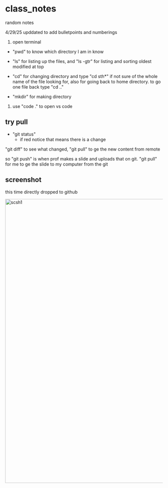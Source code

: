 # class_notes
random notes

4/29/25 upddated to add bulletpoints and numberings

1. open terminal
- "pwd" to know which directory I am in know
- "ls" for listing up the files, and "ls -gtr" for listing and sorting oldest modified at top 
- "cd" for changing directory and type "cd sth*" if not sure of the whole name of the file looking for, also for going back to home directory. to go one file back type "cd .."

- "mkdir" for making directory

1. use "code ." to open vs code

## try pull

- "git status"
  - if red notice that means there is a change

"git diff" to see what changed, "git pull" to ge the new content from remote 

so "git push" is when prof makes a slide and uploads that on git. "git pull" for me to ge the slide to my computer from the git

## screenshot
this time directly dropped to github

<img width="909" alt="scsh1" src="https://github.com/user-attachments/assets/c4952819-1c79-44a9-ba04-f1404c8bbc86" />
